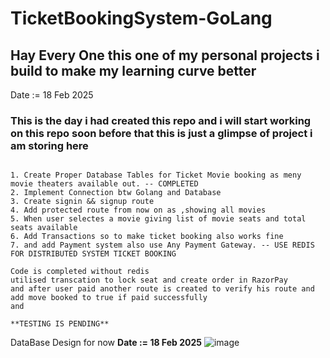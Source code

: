 # TicketBookingSystem-GoLang


## Hay Every One this one of my personal projects i build to make my learning curve better

Date := 18 Feb 2025

### This is the day i had created this repo and i will start working on this repo soon before that this is just a glimpse of project i am storing here


```

1. Create Proper Database Tables for Ticket Movie booking as meny movie theaters available out. -- COMPLETED
2. Implement Connection btw Golang and Database
3. Create signin && signup route
4. Add protected route from now on as ,showing all movies
5. When user selectes a movie giving list of movie seats and total seats available
6. Add Transactions so to make ticket booking also works fine
7. and add Payment system also use Any Payment Gateway. -- USE REDIS FOR DISTRIBUTED SYSTEM TICKET BOOKING

```

```
Code is completed without redis
utilised transcation to lock seat and create order in RazorPay
and after user paid another route is created to verify his route and add move booked to true if paid successfully 
and 

**TESTING IS PENDING**
```

DataBase Design for now
**Date := 18 Feb 2025**
![image](https://github.com/user-attachments/assets/d7ac0e50-9ef5-43e5-98dc-b626923fb5ef)

